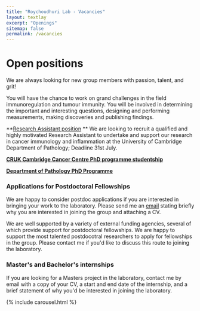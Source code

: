 ```yaml
---
title: "Roychoudhuri Lab - Vacancies"
layout: textlay
excerpt: "Openings"
sitemap: false
permalink: /vacancies
---
```


# Open positions

We are always looking for new group members with passion, talent, and grit!

You will have the chance to work on grand challenges in the field immunoregulation and tumour immunity. You will be involved in determining the important and interesting questions, designing and performing measurements, making discoveries and publishing findings.

**[Research Assistant position](http://www.jobs.cam.ac.uk/job/26099/) **
We are looking to recruit a qualified and highly motivated Research Assistant to undertake and support our research in cancer immunology and inflammation at the University of Cambridge Department of Pathology; Deadline 31st July. 

**[CRUK Cambridge Cancer Centre PhD programme studentship](https://crukcambridgecentre.org.uk/research/programmes/cellular-and-molecular-biology)**

**[Department of Pathology PhD Programme](https://www.path.cam.ac.uk/graduate/fully-funded-studentships)**

### Applications for Postdoctoral Fellowships 
We are happy to consider postdoc applications if you are interested in bringing your work to the laboratory. Please send me an [email](mailto:rr257@cam.ac.uk) stating briefly why you are interested in joining the group and attaching a CV.

We are well supported by a variety of external funding agencies, several of which provide support for postdoctoral fellowships.  We are happy to support the most talented postdocotral researchers to apply for fellowships in the group. Please contact me if you'd like to discuss this route to joining the laboratory. 

### Master's and Bachelor's internships
If you are looking for a Masters project in the laboratory, contact me by email with a copy of your CV, a start and end date of the internship, and a brief statement of why you'd be interested in joining the laboratory.

<div style="width:80%; display: inline-block; float:none; vertical-align: top; clear: both;">
 {% include carousel.html %}
 </div>
